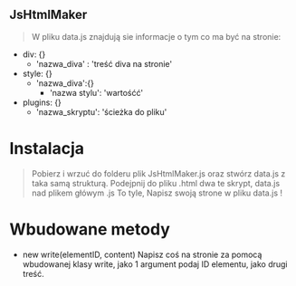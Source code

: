## JsHtmlMaker
> W pliku data.js znajdują sie informacje o tym co ma być na stronie:
* div: {}
  - 'nazwa_diva' : 'treść diva na stronie'
* style: {}
  - 'nazwa_diva':{}
    - 'nazwa stylu': 'wartośćć'
* plugins: {}
  - 'nazwa_skryptu': 'ścieżka do pliku'
  
# Instalacja
> Pobierz i wrzuć do folderu plik JsHtmlMaker.js oraz stwórz data.js z taka samą strukturą.
> Podejpnij do pliku .html dwa te skrypt, data.js nad plikem główym .js
> To tyle, Napisz swoją strone w pliku data.js !

# Wbudowane metody
* new write(elementID, content)
  Napisz coś na stronie za pomocą wbudowanej klasy write, jako 1 argument podaj ID elementu, jako drugi treść.
